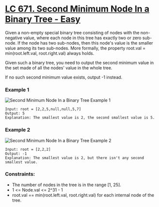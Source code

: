 # [LC 671. Second Minimum Node In a Binary Tree - Easy](https://leetcode.com/problems/second-minimum-node-in-a-binary-tree/description/)

Given a non-empty special binary tree consisting of nodes with the non-negative value, where each node in this tree has exactly two or zero sub-node. If the node has two sub-nodes, then this node's value is the smaller value among its two sub-nodes. More formally, the property root.val = min(root.left.val, root.right.val) always holds.  

Given such a binary tree, you need to output the second minimum value in the set made of all the nodes' value in the whole tree.  

If no such second minimum value exists, output -1 instead.  

### Example 1

![Second Minimum Node In a Binary Tree Example 1](https://assets.leetcode.com/uploads/2020/10/15/smbt1.jpg)  

```
Input: root = [2,2,5,null,null,5,7]
Output: 5
Explanation: The smallest value is 2, the second smallest value is 5.
```

### Example 2 

![Second Minimum Node In a Binary Tree Example 2](https://assets.leetcode.com/uploads/2020/10/15/smbt2.jpg)  

```
Input: root = [2,2,2]
Output: -1
Explanation: The smallest value is 2, but there isn't any second smallest value.
```


### Constraints:

- The number of nodes in the tree is in the range [1, 25].
- 1 <= Node.val <= 2^31 - 1
- root.val == min(root.left.val, root.right.val) for each internal node of the tree.